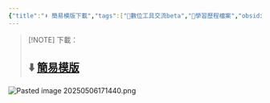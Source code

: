 ```yaml
---
{"title":"⬇️ 簡易模版下載","tags":["📝數位工具交流beta","🎯學習歷程檔案","obsidian"],"dg-publish":true,"status":"✅ Done","permalink":"/數位工具/⬇️ 簡易模版下載/","dgPassFrontmatter":true,"created":"2025-05-06T17:40:34.000+08:00","updated":"2025-05-06T17:24:29.000+08:00"}
---
```




> [!NOTE] 下載：
> ## ⬇️ [簡易模版](https://1drv.ms/f/c/1698215ca2d0889b/EsJOc_3Iw8JAoFPK4UkZ3joB2tszy5tM4t0b33iZ5Dgo0w?e=YaWGgm) 




![Pasted image 20250506171440.png](/img/user/img/Pasted%20image%2020250506171440.png)

